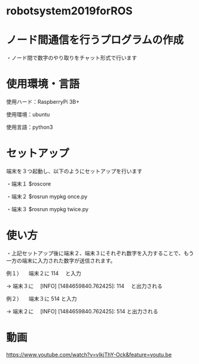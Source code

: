 # robotsystem2019forROS

# ノード間通信を行うプログラムの作成
・ノード間で数字のやり取りをチャット形式で行います

# 使用環境・言語
使用ハード：RaspberryPi 3B+

使用環境：ubuntu

使用言語：python3

# セットアップ
端末を３つ起動し、以下のようにセットアップを行います

・端末１
$roscore

・端末２
$rosrun mypkg once.py

・端末３
$rosrun mypkg twice.py

# 使い方
・上記セットアップ後に端末２、端末３にそれぞれ数字を入力することで、もう一方の端末に入力された数字が送信されます。


例１）
　端末２に
  114 
　と入力

→ 端末３に
　[INFO] [1484659840.762425]: 114
　と出力される
 
 
 例２）
 　端末３に
   514
   と入力

→ 端末２に
 　[INFO] [1484659840.762425]: 514
  と出力される


# 動画
https://www.youtube.com/watch?v=vIkjThY-Ock&feature=youtu.be
